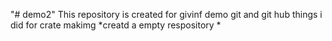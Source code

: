 "# demo2" 
This repository is created for givinf demo git and git hub
things i did for crate makimg 
*creatd a empty respository
*
